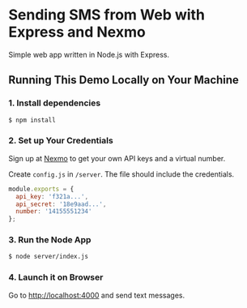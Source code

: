 # Sending SMS from Web with Express and Nexmo

Simple web app written in Node.js with Express.

## Running This Demo Locally on Your Machine

### 1. Install dependencies

```bash
$ npm install
```

### 2. Set up Your Credentials

Sign up at [Nexmo](https://nexmo.com) to get your own API keys and a virtual number.

Create `config.js` in `/server`. The file should include the credentials.

```javascript
module.exports = {
  api_key: 'f321a...',
  api_secret: '18e9aad...',
  number: '14155551234'
};
```

### 3. Run the Node App

```bash
$ node server/index.js
```

### 4. Launch it on Browser

Go to [http://localhost:4000](http://localhost:4000) and send text messages.
